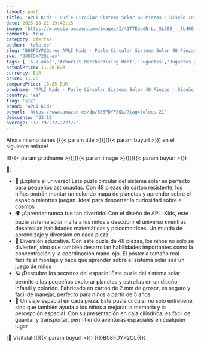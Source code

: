 ```yaml
---
layout: post
title: 'APLI Kids - Puzle Circular Sistema Solar 48 Piezas - Diseño Infantil Multicolor - Cartón Resistente Ø50 cm - Incluye Póster - Recomendado para Niños 5 Años  Multicolor  Cartón'
date: 2025-10-21 19:42:15
image: 'https://m.media-amazon.com/images/I/41TTEaedN-L._SL500_._SL400_.jpg'
comments: true
category: ofertas
author: 'tole.es'
slug: 'B08FDYP2QL-es APLI Kids - Puzle Circular Sistema Solar 48 Piezas -...'
sku: 'B08FDYP2QL-es'
tags: [ '5-7 años','Arborist Merchandising Root','Juguetes','Juguetes y juegos','Puzzles','Puzzles y rompecabezas','Self Service','Special Features Stores','apli','apli kids','b6d17eda-2c26-45ed-a098-453a9f96e839_0','b6d17eda-2c26-45ed-a098-453a9f96e839_7701','🇪🇸', ]
actualPrice: 11.26 EUR
currency: EUR
price: 11.26
comparePrice: 16.85 EUR
prodname: 'APLI Kids - Puzle Circular Sistema Solar 48 Piezas - Diseño Infantil Multicolor - Cartón Resistente Ø50 cm - Incluye Póster - Recomendado para Niños 5 Años  Multicolor  Cartón'
country: 'es'
flag: '🇪🇸'
brand: 'APLI Kids'
buyurl: 'https://www.amazon.es/dp/B08FDYP2QL/?tag=tolees-21'
descuento: '33.18'
average: '12.7972727272727'
---
```


Ahora mismo tienes [{{< param title >}}]({{< param buyurl >}}) en el siguiente enlace!

[![{{< param prodname >}}]({{< param image >}})]({{< param buyurl >}})

🔎:

- 🚀 ¡Explora el universo! Este puzle circular del sistema solar es perfecto para pequeños astronautas. Con 48 piezas de cartón resistente, los niños podrán montar un colorido mapa de planetas y aprender sobre el espacio mientras juegan. Ideal para despertar la curiosidad sobre el cosmos
- 🌍 ¡Aprender nunca fue tan divertido! Con el diseño de APLI Kids, este puzle sistema solar invita a los niños a descubrir el universo mientras desarrollan habilidades matemáticas y psicomotrices. Un mundo de aprendizaje y diversión en cada pieza
- 🌌 Diversión educativa. Con este puzle de 48 piezas, los niños no solo se divierten, sino que también desarrollan habilidades importantes como la concentración y la coordinación mano-ojo. El póster a tamaño real facilita el montaje y hace que aprender sobre el sistema solar sea un juego de niños
- 🪐 ¡Descubre los secretos del espacio! Este puzle del sistema solar permite a los pequeños explorar planetas y estrellas en un diseño infantil y colorido. Fabricado en cartón de 2 mm de grosor, es seguro y fácil de manejar, perfecto para niños a partir de 5 años
- 🌟 Un viaje espacial en cada pieza. Este puzle circular no solo entretiene, sino que también ayuda a los niños a mejorar la memoria y la percepción espacial. Con su presentación en caja cilíndrica, es fácil de guardar y transportar, permitiendo aventuras espaciales en cualquier lugar

[🛒 Visítala!!!]({{< param buyurl >}})
{{<world>}}B08FDYP2QL{{</world>}}
